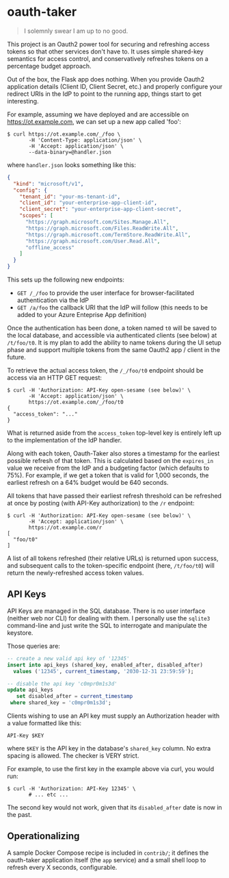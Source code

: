 oauth-taker
===========

> I solemnly swear I am up to no good.

This project is an Oauth2 power tool for securing and refreshing
access tokens so that other services don't have to.  It uses
simple shared-key semantics for access control, and
conservatively refreshes tokens on a percentage budget approach.

Out of the box, the Flask app does nothing.  When you provide
Oauth2 application details (Client ID, Client Secret, etc.) and
properly configure your redirect URIs in the IdP to point to the
running app, things start to get interesting.

For example, assuming we have deployed and are accessible on
https://ot.example.com, we can set up a new app called 'foo':

```console
$ curl https://ot.example.com/_/foo \
       -H 'Content-Type: application/json' \
       -H 'Accept: application/json' \
       --data-binary=@handler.json
```

where `handler.json` looks something like this:

```json
{
  "kind": "microsoft/v1",
  "config": {
    "tenant_id": "your-ms-tenant-id",
    "client_id": "your-enterprise-app-client-id",
    "client_secret": "your-enterprise-app-client-secret",
    "scopes": [
      "https://graph.microsoft.com/Sites.Manage.All",
      "https://graph.microsoft.com/Files.ReadWrite.All",
      "https://graph.microsoft.com/TermStore.ReadWrite.All",
      "https://graph.microsoft.com/User.Read.All",
      "offline_access"
    ]
  }
}
```

This sets up the following new endpoints:

- `GET /_/foo` to provide the user interface for
  browser-facilitated authentication via the IdP
- `GET /a/foo` the callback URI that the IdP will follow (this
  needs to be added to your Azure Enteprise App definition)

Once the authentication has been done, a token named `t0` will be
saved to the local database, and accessible via authenticated
clients (see below) at `/t/foo/t0`.  It is my plan to add the
ability to name tokens during the UI setup phase and support
multiple tokens from the same Oauth2 app / client in the future.

To retrieve the actual access token, the `/_/foo/t0` endpoint
should be access via an HTTP GET request:

```console
$ curl -H 'Authorization: API-Key open-sesame (see below)' \
       -H 'Accept: application/json' \
       https://ot.example.com/_/foo/t0
{
  "access_token": "..."
}
```

What is returned aside from the `access_token` top-level key is
entirely left up to the implementation of the IdP handler.

Along with each token, Oauth-Taker also stores a timestamp for the
earliest possible refresh of that token.  This is calculated based
on the `expires_in` value we receive from the IdP and a budgeting
factor (which defaults to 75%).  For example, if we get a token
that is valid for 1,000 seconds, the earliest refresh on a 64%
budget would be 640 seconds.

All tokens that have passed their earliest refresh threshold can
be refreshed at once by posting (with API-Key authorization) to
the `/r` endpoint:

```console
$ curl -H 'Authorization: API-Key open-sesame (see below)' \
       -H 'Accept: application/json' \
       https://ot.example.com/r
[
  "foo/t0"
]
```

A list of all tokens refreshed (their relative URLs) is returned
upon success, and subsequent calls to the token-specific endpoint
(here, `/t/foo/t0`) will return the newly-refreshed access token
values.


## API Keys

API Keys are managed in the SQL database.  There is no user
interface (neither web nor CLI) for dealing with them.  I
personally use the `sqlite3` command-line and just write the SQL
to interrogate and manipulate the keystore.

Those queries are:

```sql
-- create a new valid api key of '12345'
insert into api_keys (shared_key, enabled_after, disabled_after)
  values ('12345', current_timestamp, '2030-12-31 23:59:59');

-- disable the api key 'c0mpr0m1s3d'
update api_keys
   set disabled_after = current_timestamp
 where shared_key = 'c0mpr0m1s3d';
```

Clients wishing to use an API key must supply an Authorization
header with a value formatted like this:

`API-Key $KEY`

where `$KEY` is the API key in the database's `shared_key` column.
No extra spacing is allowed.  The checker is VERY strict.

For example, to use the first key in the example above via curl,
you would run:

```console
$ curl -H 'Authorization: API-Key 12345' \
       # ... etc ...
```

The second key would not work, given that its `disabled_after`
date is now in the past.

## Operationalizing

A sample Docker Compose recipe is included in `contrib/`; it
defines the oauth-taker application itself (the `app` service) and
a small shell loop to refresh every X seconds, configurable.
